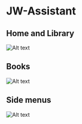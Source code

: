 # JW-Assistant
## Home and Library
![Alt text](https://cloud.githubusercontent.com/assets/9475290/8866362/1af6e822-31ee-11e5-8d83-82127067738b.png)
## Books 
![Alt text](https://cloud.githubusercontent.com/assets/9475290/8866361/1ae8f2b2-31ee-11e5-8128-34d51c0e9004.png)
## Side menus
![Alt text](https://cloud.githubusercontent.com/assets/9475290/8866363/1b2bca60-31ee-11e5-9d4e-0b2c0086c331.png)
